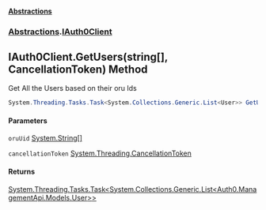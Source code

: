#### [Abstractions](../../index.md 'index')
### [Abstractions](../index.md 'Abstractions').[IAuth0Client](index.md 'Abstractions\.IAuth0Client')

## IAuth0Client\.GetUsers\(string\[\], CancellationToken\) Method

Get All the Users based on their oru Ids

```csharp
System.Threading.Tasks.Task<System.Collections.Generic.List<User>> GetUsers(string[] oruUid, System.Threading.CancellationToken cancellationToken);
```
#### Parameters

<a name='Abstractions.IAuth0Client.GetUsers(string[],System.Threading.CancellationToken).oruUid'></a>

`oruUid` [System\.String](https://learn.microsoft.com/en-us/dotnet/api/system.string 'System\.String')[\[\]](https://learn.microsoft.com/en-us/dotnet/api/system.array 'System\.Array')

<a name='Abstractions.IAuth0Client.GetUsers(string[],System.Threading.CancellationToken).cancellationToken'></a>

`cancellationToken` [System\.Threading\.CancellationToken](https://learn.microsoft.com/en-us/dotnet/api/system.threading.cancellationtoken 'System\.Threading\.CancellationToken')

#### Returns
[System\.Threading\.Tasks\.Task&lt;](https://learn.microsoft.com/en-us/dotnet/api/system.threading.tasks.task-1 'System\.Threading\.Tasks\.Task\`1')[System\.Collections\.Generic\.List&lt;](https://learn.microsoft.com/en-us/dotnet/api/system.collections.generic.list-1 'System\.Collections\.Generic\.List\`1')[Auth0\.ManagementApi\.Models\.User](https://learn.microsoft.com/en-us/dotnet/api/auth0.managementapi.models.user 'Auth0\.ManagementApi\.Models\.User')[&gt;](https://learn.microsoft.com/en-us/dotnet/api/system.collections.generic.list-1 'System\.Collections\.Generic\.List\`1')[&gt;](https://learn.microsoft.com/en-us/dotnet/api/system.threading.tasks.task-1 'System\.Threading\.Tasks\.Task\`1')